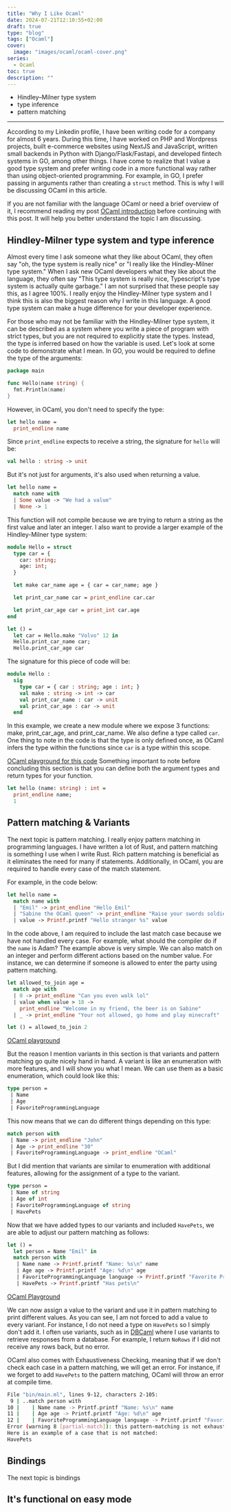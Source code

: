 ```yaml
---
title: "Why I Like Ocaml"
date: 2024-07-21T12:10:55+02:00
draft: true
type: "blog"
tags: ["Ocaml"]
cover:
  image: "images/ocaml/ocaml-cover.png"
series:
  - Ocaml
toc: true
description: ""
---
```


- Hindley–Milner type system
- type inference
- pattern matching


-----
According to my Linkedin profile, I have been writing code for a company for almost 6 years. During this time, I have worked on PHP and Wordpress projects, built e-commerce websites using NextJS and JavaScript, written small backends in Python with Django/Flask/Fastapi, and developed fintech systems in GO, among other things. I have come to realize that I value a good type system and prefer writing code in a more functional way rather than using object-oriented programming. For example, in GO, I prefer passing in arguments rather than creating a `struct` method. This is why I will be discussing OCaml in this article.

If you are not familiar with the language OCaml or need a brief overview of it, I recommend reading my post [OCaml introduction](https://priver.dev/blog/ocaml/ocaml-introduction/) before continuing with this post. It will help you better understand the topic I am discussing.

## Hindley-Milner type system and type inference
Almost every time I ask someone what they like about OCaml, they often say "oh, the type system is really nice" or "I really like the Hindley-Milner type system." When I ask new OCaml developers what they like about the language, they often say "This type system is really nice, Typescript's type system is actually quite garbage." I am not surprised that these people say this, as I agree 100%. I really enjoy the Hindley-Milner type system and I think this is also the biggest reason why I write in this language. A good type system can make a huge difference for your developer experience.

For those who may not be familiar with the Hindley-Milner type system, it can be described as a system where you write a piece of program with strict types, but you are not required to explicitly state the types. Instead, the type is inferred based on how the variable is used. 
Let's look at some code to demonstrate what I mean. In GO, you would be required to define the type of the arguments:

```go
package main

func Hello(name string) {
  fmt.Println(name)
}
```

However, in OCaml, you don't need to specify the type:

```OCaml
let hello name = 
  print_endline name
```
Since `print_endline` expects to receive a string, the signature for `hello` will be:
```OCaml
val hello : string -> unit
```

But it's not just for arguments, it's also used when returning a value.

```OCaml
let hello name = 
  match name with 
  | Some value -> "We had a value" 
  | None -> 1
```

This function will not compile because we are trying to return a string as the first value and later an integer. 
I also want to provide a larger example of the Hindley-Milner type system:

```OCaml
module Hello = struct
  type car = {
    car: string;
    age: int;
  }

  let make car_name age = { car = car_name; age }

  let print_car_name car = print_endline car.car

  let print_car_age car = print_int car.age
end

let () =
  let car = Hello.make "Volvo" 12 in
  Hello.print_car_name car;
  Hello.print_car_age car
```

The signature for this piece of code will be:

```OCaml
module Hello :
  sig
    type car = { car : string; age : int; }
    val make : string -> int -> car
    val print_car_name : car -> unit
    val print_car_age : car -> unit
  end
```

In this example, we create a new module where we expose 3 functions: make, print_car_age, and print_car_name. We also define a type called `car`. One thing to note in the code is that the type is only defined once, as OCaml infers the type within the functions since `car` is a type within this scope.

[OCaml playground for this code](https://ocaml.org/play#code=bW9kdWxlIEhlbGxvID0gc3RydWN0CiAgdHlwZSBjYXIgPSB7CiAgICBjYXI6IHN0cmluZzsKICAgIGFnZTogaW50OwogIH0KCiAgbGV0IG1ha2UgY2FyX25hbWUgYWdlID0geyBjYXIgPSBjYXJfbmFtZTsgYWdlIH0KCiAgbGV0IHByaW50X2Nhcl9uYW1lIGNhciA9IHByaW50X2VuZGxpbmUgY2FyLmNhcgoKICBsZXQgcHJpbnRfY2FyX2FnZSBjYXIgPSBwcmludF9pbnQgY2FyLmFnZQplbmQKCmxldCAoKSA9CiAgbGV0IGNhciA9IEhlbGxvLm1ha2UgIlZvbHZvIiAxMiBpbgogIEhlbGxvLnByaW50X2Nhcl9uYW1lIGNhcjsKICBIZWxsby5wcmludF9jYXJfYWdlIGNhcg%3D%3D)
Something important to note before concluding this section is that you can define both the argument types and return types for your function.

```OCaml
let hello (name: string) : int = 
  print_endline name;
  1
```
## Pattern matching & Variants
The next topic is pattern matching. I really enjoy pattern matching in programming languages. I have written a lot of Rust, and pattern matching is something I use when I write Rust. Rich pattern matching is beneficial as it eliminates the need for many if statements. Additionally, in OCaml, you are required to handle every case of the match statement.

For example, in the code below:

```OCaml
let hello name = 
  match name with 
  | "Emil" -> print_endline "Hello Emil"
  | "Sabine the OCaml queen" -> print_endline "Raise your swords soldiers, the queen has arrived"
  | value -> Printf.printf "Hello stranger %s" value
```

In the code above, I am required to include the last match case because we have not handled every case. For example, what should the compiler do if the `name` is Adam? The example above is very simple. We can also match on an integer and perform different actions based on the number value. For instance, we can determine if someone is allowed to enter the party using pattern matching. 

```OCaml
let allowed_to_join age =
  match age with
  | 0 -> print_endline "Can you even walk lol"
  | value when value > 18 ->
    print_endline "Welcome in my friend, the beer is on Sabine"
  | _ -> print_endline "Your not allowed, go home and play minecraft"

let () = allowed_to_join 2
```
[OCaml playground](https://ocaml.org/play#code=bGV0IGFsbG93ZWRfdG9fam9pbiBhZ2UgPQogIG1hdGNoIGFnZSB3aXRoCiAgfCAwIC0%2BIHByaW50X2VuZGxpbmUgIkNhbiB5b3UgZXZlbiB3YWxrIGxvbCIKICB8IHZhbHVlIHdoZW4gdmFsdWUgPiAxOCAtPgogICAgcHJpbnRfZW5kbGluZSAiV2VsY29tZSBpbiBteSBmcmllbmQsIHRoZSBiZWVyIGlzIG9uIFNhYmluZSIKICB8IF8gLT4gcHJpbnRfZW5kbGluZSAiWW91ciBub3QgYWxsb3dlZCwgZ28gaG9tZSBhbmQgcGxheSBtaW5lY3JhZnQiCgpsZXQgKCkgPSBhbGxvd2VkX3RvX2pvaW4gMg%3D%3D)

But the reason I mention variants in this section is that variants and pattern matching go quite nicely hand in hand. A variant is like an enumeration with more features, and I will show you what I mean. We can use them as a basic enumeration, which could look like this:

```OCaml
type person =
 | Name
 | Age 
 | FavoriteProgrammingLanguage
```

This now means that we can do different things depending on this type:
```OCaml
match person with
 | Name -> print_endline "John"
 | Age -> print_endline "30"
 | FavoriteProgrammingLanguage -> print_endline "OCaml"
```

But I did mention that variants are similar to enumeration with additional features, allowing for the assignment of a type to the variant.

```OCaml
type person =
 | Name of string
 | Age of int
 | FavoriteProgrammingLanguage of string
 | HavePets
```
Now that we have added types to our variants and included `HavePets`, we are able to adjust our pattern matching as follows:
```OCaml
let () =
  let person = Name "Emil" in
  match person with
   | Name name -> Printf.printf "Name: %s\n" name
   | Age age -> Printf.printf "Age: %d\n" age
   | FavoriteProgrammingLanguage language -> Printf.printf "Favorite Programming Language: %s\n" language
   | HavePets -> Printf.printf "Has pets\n"
```
[OCaml Playground](https://ocaml.org/play#code=CnR5cGUgcGVyc29uID0KIHwgTmFtZSBvZiBzdHJpbmcKIHwgQWdlIG9mIGludAogfCBGYXZvcml0ZVByb2dyYW1taW5nTGFuZ3VhZ2Ugb2Ygc3RyaW5nCiB8IEhhdmVQZXRzCgpsZXQgKCkgPQogIGxldCBwZXJzb24gPSBOYW1lICJFbWlsIiBpbgogIG1hdGNoIHBlcnNvbiB3aXRoCiAgIHwgTmFtZSBuYW1lIC0%2BIFByaW50Zi5wcmludGYgIk5hbWU6ICVzXG4iIG5hbWUKICAgfCBBZ2UgYWdlIC0%2BIFByaW50Zi5wcmludGYgIkFnZTogJWRcbiIgYWdlCiAgIHwgRmF2b3JpdGVQcm9ncmFtbWluZ0xhbmd1YWdlIGxhbmd1YWdlIC0%2BIFByaW50Zi5wcmludGYgIkZhdm9yaXRlIFByb2dyYW1taW5nIExhbmd1YWdlOiAlc1xuIiBsYW5ndWFnZQogICB8IEhhdmVQZXRzIC0%2BIFByaW50Zi5wcmludGYgIkhhcyBwZXRzXG4iCg%3D%3D) 

We can now assign a value to the variant and use it in pattern matching to print different values. As you can see, I am not forced to add a value to every variant. For instance, I do not need a type on `HavePets` so I simply don't add it. 
I often use variants, such as in [DBCaml](https://priver.dev/blog/dbcaml/dbcaml-project/)  where I use variants to retrieve responses from a database. For example, I return `NoRows` if I did not receive any rows back, but no error.

OCaml also comes with Exhaustiveness Checking, meaning that if we don't check each case in a pattern matching, we will get an error. For instance, if we forget to add `HavePets` to the pattern matching, OCaml will throw an error at compile time.

```bash
File "bin/main.ml", lines 9-12, characters 2-105:
 9 | ..match person with
10 |    | Name name -> Printf.printf "Name: %s\n" name
11 |    | Age age -> Printf.printf "Age: %d\n" age
12 |    | FavoriteProgrammingLanguage language -> Printf.printf "Favorite Programming Language: %s\n" language
Error (warning 8 [partial-match]): this pattern-matching is not exhaustive.
Here is an example of a case that is not matched:
HavePets
```

## Bindings

The next topic is bindings 

## It's functional on easy mode
